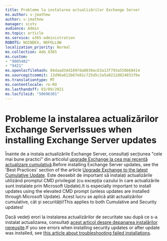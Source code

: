 ```yaml
---
title: Probleme la instalarea actualizărilor Exchange Server
ms.author: v-jmathew
author: v-jmathew
manager: scotv
audience: Admin
ms.topic: article
ms.service: o365-administration
ROBOTS: NOINDEX, NOFOLLOW
localization_priority: Normal
ms.collection: Adm_O365
ms.custom:
- "9005482"
- "9421"
ms.openlocfilehash: 04daad34d1097da0039ac63a13f793a550b68414
ms.sourcegitcommit: 13d96a612b67e01c725d5c2a5a0212d824031f6e
ms.translationtype: MT
ms.contentlocale: ro-RO
ms.lasthandoff: 03/09/2021
ms.locfileid: "50696301"
---
```

# <a name="issues-when-installing-exchange-server-updates"></a><span data-ttu-id="2bc80-102">Probleme la instalarea actualizărilor Exchange Server</span><span class="sxs-lookup"><span data-stu-id="2bc80-102">Issues when installing Exchange Server updates</span></span>

<span data-ttu-id="2bc80-103">Înainte de a instala actualizările Exchange Server, consultați secțiunea "cele mai bune practici" din articolul [upgrade Exchange la cea mai recentă actualizare cumulativă](https://docs.microsoft.com/Exchange/plan-and-deploy/install-cumulative-updates).</span><span class="sxs-lookup"><span data-stu-id="2bc80-103">Before installing Exchange Server updates, see the 'Best Practices' section of the article [Upgrade Exchange to the latest Cumulative Update](https://docs.microsoft.com/Exchange/plan-and-deploy/install-cumulative-updates).</span></span> <span data-ttu-id="2bc80-104">Este deosebit de important să instalați actualizările utilizând promptul CMD privilegiat (cu excepția cazului în care actualizările sunt instalate prin Microsoft Update).</span><span class="sxs-lookup"><span data-stu-id="2bc80-104">It is especially important to install updates using the elevated CMD prompt (unless updates are installed through Microsoft Update).</span></span> <span data-ttu-id="2bc80-105">Acest lucru se aplică atât actualizărilor cumulative, cât și securității!</span><span class="sxs-lookup"><span data-stu-id="2bc80-105">This applies to both Cumulative and Security updates!</span></span>

<span data-ttu-id="2bc80-106">Dacă vedeți erori la instalarea actualizărilor de securitate sau după ce s-a instalat actualizarea, consultați [acest articol despre depanarea instalărilor nereușite](https://aka.ms/exupdatefaq).</span><span class="sxs-lookup"><span data-stu-id="2bc80-106">If you see errors when installing security updates or after update was installed, see [this article about troubleshooting failed installations](https://aka.ms/exupdatefaq).</span></span>
